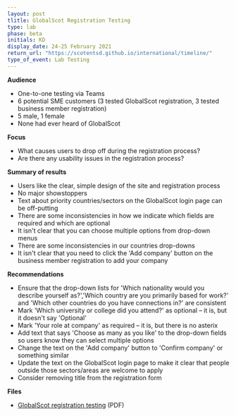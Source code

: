 ```yaml
---
layout: post
tlitle: GlobalScot Registration Testing
type: lab
phase: beta
initials: KD
display_date: 24-25 February 2021
return_url: "https://scotentsd.github.io/international/timeline/"
type_of_event: Lab Testing
---
```



**Audience**
- One-to-one testing via Teams
- 6 potential SME customers (3 tested GlobalScot registration, 3 tested business member registration)
- 5 male, 1 female
- None had ever heard of GlobalScot

**Focus**
- What causes users to drop off during the registration process? 
- Are there any usability issues in the registration process?

**Summary of results**
- Users like the clear, simple design of the site and registration process
- No major showstoppers
- Text about priority countries/sectors on the GlobalScot login page can be off-putting
- There are some inconsistencies in how we indicate which fields are required and which are optional
- It isn't clear that you can choose multiple options from drop-down menus
- There are some inconsistencies in our countries drop-downs
- It isn't clear that you need to click the 'Add company' button on the business member registration to add your company

**Recommendations**
- Ensure that the drop-down lists for 'Which nationality would you describe yourself as?','Which country are you primarily based for work?' and 'Which other countries do you have connections in?' are consistent
- Mark 'Which university or college did you attend?' as optional – it is, but it doesn't say 'Optional'
- Mark 'Your role at company' as required – it is, but there is no asterix
- Add text that says 'Choose as many as you like' to the drop-down fields so users know they can select multiple options
- Change the text on the 'Add company' button to 'Confirm company' or something similar
- Update the text on the GlobalScot login page to make it clear that people outside those sectors/areas are welcome to apply
- Consider removing title from the registration form   

**Files**
- [GlobalScot registration testing](/international/files/2021_02_24_F2F_GlobalScot.pdf) (PDF)
